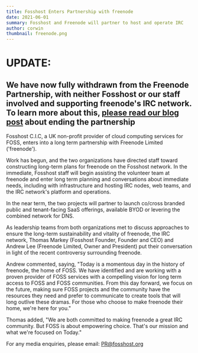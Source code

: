 ```yaml
---
title: Fosshost Enters Partnership with freenode
date: 2021-06-01
summary: Fosshost and Freenode will partner to host and operate IRC
author: corwin
thumbnail: freenode.png
---
```


# UPDATE:
## We have now fully withdrawn from the Freenode Partnership, with neither Fosshost or our staff involved and supporting freenode's IRC network. To learn more about this, [please read our blog post](https://fosshost.org/news/freenode-partnership-to-be-discontinued) about ending the partnership

Fosshost C.I.C, a UK non-profit provider of cloud computing services
for FOSS, enters into a long term partnership with Freenode Limited
('freenode').

Work has begun, and the two organizations have directed staff toward
constructing long-term plans for freenode on the Fosshost network.  In
the immediate, Fosshost staff will begin assisting the volunteer team
at freenode and enter long term planning and conversations about
immediate needs, including with infrastructure and hosting IRC nodes,
web teams, and the IRC network's platform and operations.

In the near term, the two projects will partner to launch co/cross
branded public and tenant-facing SaaS offerings, available BYOD or
levering the combined network for DNS.

As leadership teams from both organizations met to discuss approaches
to ensure the long-term sustainability and vitality of freenode, the
IRC network, Thomas Markey (Fosshost Founder, Founder and CEO) and
Andrew Lee (Freenode Limited, Owner and President) put their
conversation in light of the recent controversy surrounding freenode.

Andrew commented, saying, "Today is a momentous day in the history of
freenode, the home of FOSS. We have identified and are working with a
proven provider of FOSS services with a compelling vision for long
term access to FOSS and FOSS communities. From this day forward, we
focus on the future, making sure FOSS projects and the community have
the resources they need and prefer to communicate to create tools that
will long outlive these dramas. For those who choose to make freenode
their home, we're here for you."

Thomas added, "We are both committed to making freenode a great IRC
community. But FOSS is about empowering choice. That's our mission and
what we're focused on Today."

For any media enquiries, please email: PR@fosshost.org
